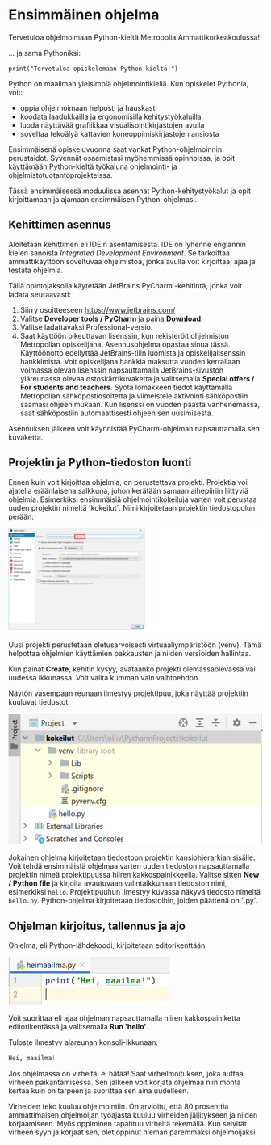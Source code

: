 # Ensimmäinen ohjelma

Tervetuloa ohjelmoimaan Python-kieltä Metropolia Ammattikorkeakoulussa!

... ja sama Pythoniksi:
```
print("Tervetuloa opiskelemaan Python-kieltä!")
```
Python on maailman yleisimpiä ohjelmointikieliä. Kun opiskelet Pythonia, voit:
- oppia ohjelmoimaan helposti ja hauskasti
- koodata laadukkailla ja ergonomisilla kehitystyökaluilla
- luoda näyttävää grafiikkaa visualisointikirjastojen avulla
- soveltaa tekoälyä kattavien koneoppimiskirjastojen ansiosta

Ensimmäisenä opiskeluvuonna saat vankat Python-ohjelmoinnin perustaidot. Syvennät osaamistasi myöhemmissä opinnoissa,
ja opit käyttämään Python-kieltä työkaluna ohjelmointi- ja ohjelmistotuotantoprojekteissa.

Tässä ensimmäisessä moduulissa asennat Python-kehitystyökalut ja opit kirjoittamaan ja ajamaan ensimmäisen Python-ohjelmasi.

## Kehittimen asennus

Aloitetaan kehittimen eli IDE:n asentamisesta. IDE on lyhenne englannin kielen sanoista
*Integrated Development Environment*. Se tarkoittaa ammattikäyttöön
soveltuvaa ohjelmistoa, jonka avulla voit kirjoittaa, ajaa ja testata ohjelmia.

Tällä opintojaksolla käytetään JetBrains PyCharm -kehitintä, jonka voit ladata seuraavasti:
1. Siirry osoitteeseen https://www.jetbrains.com/
2. Valitse **Developer tools / PyCharm** ja paina **Download**.
3. Valitse ladattavaksi Professional-versio.
4. Saat käyttöön oikeuttavan lisenssin, kun rekisteröit ohjelmiston Metropolian opiskelijana. Asennusohjelma opastaa sinua tässä. Käyttöönotto edellyttää JetBrains-tilin luomista ja opiskelijalisenssin hankkimista. Voit opiskelijana hankkia maksutta vuoden kerrallaan voimassa olevan lisenssin napsauttamalla JetBrains-sivuston yläreunassa olevaa ostoskärrikuvaketta ja valitsemalla **Special offers / For students and teachers**. Syötä lomakkeen tiedot käyttämällä Metropolian sähköpostiosoitetta ja viimeistele aktivointi sähköpostiin saamasi ohjeen mukaan. Kun lisenssi on vuoden päästä vanhenemassa, saat sähköpostiin automaattisesti ohjeen sen uusimisesta.  

Asennuksen jälkeen voit käynnistää PyCharm-ohjelman napsauttamalla sen kuvaketta.

## Projektin ja Python-tiedoston luonti

Ennen kuin voit kirjoittaa ohjelmia, on perustettava projekti. Projektia voi ajatella eräänlaisena
salkkuna, johon kerätään samaan aihepiiriin liittyviä ohjelmia. Esimerkiksi ensimmäisiä ohjelmointikokeiluja
varten voit perustaa uuden projektin nimeltä ´kokeilut´. Nimi kirjoitetaan projektin tiedostopolun perään:

![Uuden projektin luonti](img/uusiprojekti.png)

Uusi projekti perustetaan oletusarvoisesti virtuaaliympäristöön (venv). Tämä helpottaa ohjelmien käyttämien
pakkausten ja niiden versioiden hallintaa.

Kun painat **Create**, kehitin kysyy, avataanko projekti olemassaolevassa vai uudessa ikkunassa. Voit valita kumman vain vaihtoehdon.

Näytön vasempaan reunaan ilmestyy projektipuu, joka näyttää projektiin kuuluvat tiedostot:

![Uuden projektin luonti](img/projektipuu.png)

Jokainen ohjelma kirjoitetaan tiedostoon projektin kansiohierarkian sisälle. Voit tehdä ensimmäistä
ohjelmaa varten uuden tiedoston napsauttamalla projektin nimeä projektipuussa hiiren kakkospainikkeella.
Valitse sitten **New / Python file** ja kirjoita avautuvaan valintaikkunaan tiedoston nimi, esimerkiksi
`hello`.
Projektipuuhun ilmestyy kuvassa näkyvä tiedosto nimeltä `hello.py`. Python-ohjelma kirjoitetaan tiedostoihin, joiden päättenä on ´.py´. 


## Ohjelman kirjoitus, tallennus ja ajo

Ohjelma, eli Python-lähdekoodi, kirjoitetaan editorikenttään: 

![Ensimmäinen ohjelma](img/ekaohjelma.png)

Voit suorittaa eli ajaa ohjelman napsauttamalla hiiren kakkospainiketta editorikentässä ja valitsemalla **Run 'hello'**.

Tuloste ilmestyy alareunan konsoli-ikkunaan:

```python
Hei, maailma!
```

Jos ohjelmassa on virheitä, ei hätää! Saat virheilmoituksen, joka auttaa virheen paikantamisessa. Sen jälkeen voit
korjata ohjelmaa niin monta kertaa kuin on tarpeen ja suorittaa sen aina uudelleen.

Virheiden teko kuuluu ohjelmointiin. On arvioitu, että 80 prosenttia ammattimaisen ohjelmoijan työajasta kuuluu
virheiden jäljitykseen ja niiden korjaamiseen. Myös oppiminen tapahtuu virheitä tekemällä. Kun selvität virheen
syyn ja korjaat sen, olet oppinut hieman paremmaksi ohjelmoijaksi.

